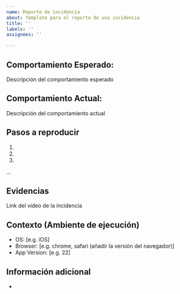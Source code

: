 ```yaml
---
name: Reporte de incidencia
about: Template para el reporte de una incidencia
title: ''
labels: ''
assignees: ''

---
```


**Comportamiento Esperado:**
----------------------------------------------
Descripción del comportamiento esperado

**Comportamiento Actual:**
----------------------------------------------
Descripción del comportamiento actual

**Pasos a reproducir**
-------------------------------------------------------
1.
2.
3.
...

**Evidencias**
------------------------------------------------------------
Link del video de la incidencia

**Contexto (Ambiente de ejecución)**
-------------------------------------------------------------
 - OS: [e.g. iOS]
 - Browser: [e.g. chrome, safari (añadir la versión del navegador)]
 - App Version: [e.g. 22]

**Información adicional**
-------------------------------------------------------------
-
